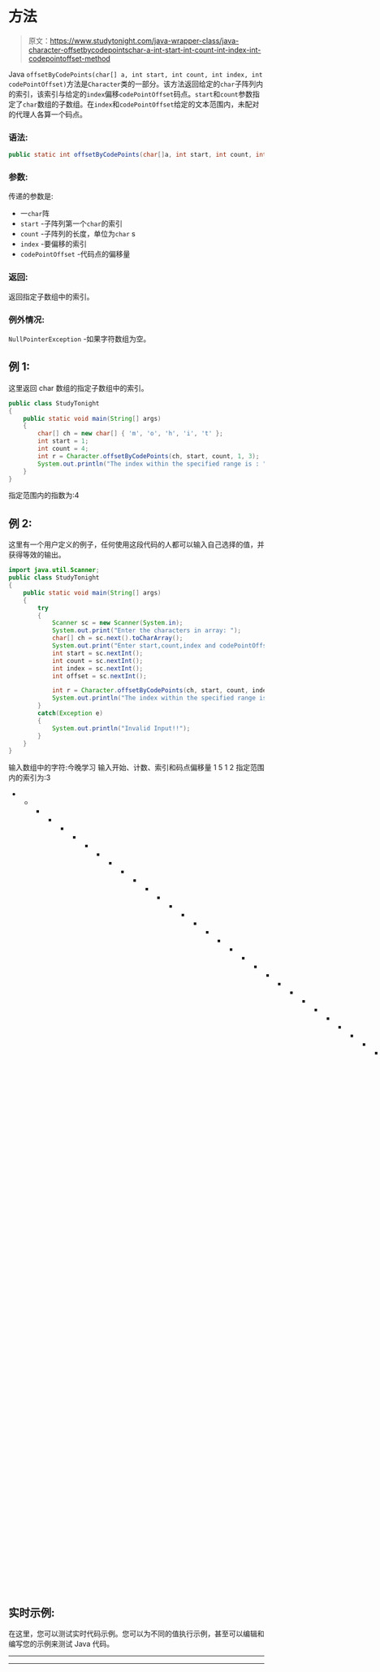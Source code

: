 # 方法

> 原文：<https://www.studytonight.com/java-wrapper-class/java-character-offsetbycodepointschar-a-int-start-int-count-int-index-int-codepointoffset-method>

Java `offsetByCodePoints(char[] a, int start, int count, int index, int codePointOffset)`方法是`Character`类的一部分。该方法返回给定的`char`子阵列内的索引，该索引与给定的`index`偏移`codePointOffset`码点。`start`和`count`参数指定了`char`数组的子数组。在`index`和`codePointOffset`给定的文本范围内，未配对的代理人各算一个码点。

### 语法:

```java
public static int offsetByCodePoints(char[]a, int start, int count, int index, int codePointOffset) 
```

### 参数:

传递的参数是:

*   一`char`阵
*   `start` -子阵列第一个`char`的索引
*   `count` -子阵列的长度，单位为`char` s
*   `index` -要偏移的索引
*   `codePointOffset` -代码点的偏移量

### 返回:

返回指定子数组中的索引。

### 例外情况:

`NullPointerException` -如果字符数组为空。

## 例 1:

这里返回 char 数组的指定子数组中的索引。

```java
public class StudyTonight
{  
	public static void main(String[] args)
	{  
		char[] ch = new char[] { 'm', 'o', 'h', 'i', 't' };  
		int start = 1;  
		int count = 4;  
		int r = Character.offsetByCodePoints(ch, start, count, 1, 3);  
		System.out.println("The index within the specified range is : " + r);  
	}
}
```

指定范围内的指数为:4

## 例 2:

这里有一个用户定义的例子，任何使用这段代码的人都可以输入自己选择的值，并获得等效的输出。

```java
import java.util.Scanner; 
public class StudyTonight
{  
	public static void main(String[] args)
	{  
		try
		{
			Scanner sc = new Scanner(System.in); 
			System.out.print("Enter the characters in array: ");
			char[] ch = sc.next().toCharArray();
			System.out.print("Enter start,count,index and codePointOffset");
			int start = sc.nextInt();
			int count = sc.nextInt();
			int index = sc.nextInt();
			int offset = sc.nextInt();

			int r = Character.offsetByCodePoints(ch, start, count, index, offset);  
			System.out.println("The index within the specified range is : " + r);
		}
		catch(Exception e)
		{
			System.out.println("Invalid Input!!");
		}
	}
}
```

输入数组中的字符:今晚学习
输入开始、计数、索引和码点偏移量 1 5 1 2
指定范围内的索引为:3
* * * * * * * * * * * * * * * * * * * * * * * * * * * * * * * * * * * * * * * * * * * * * * * * * * *输入数组中的字符:你好
输入开始、计数、索引和码点偏移量 1 2 1 3
输入无效！！

## 实时示例:

在这里，您可以测试实时代码示例。您可以为不同的值执行示例，甚至可以编辑和编写您的示例来测试 Java 代码。

* * *

* * *